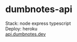 # dumbnotes-api

Stack: node express typescript<br>
Deploy: heroku<br>
[api.dumbnotes.dev](https://api.dumbnotes.dev)
